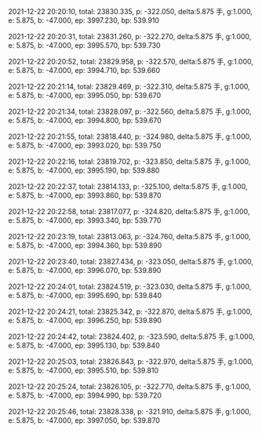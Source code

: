 2021-12-22 20:20:10, total: 23830.335, p: -322.050, delta:5.875 手, g:1.000, e: 5.875, b: -47.000, ep: 3997.230, bp: 539.910

2021-12-22 20:20:31, total: 23831.260, p: -322.270, delta:5.875 手, g:1.000, e: 5.875, b: -47.000, ep: 3995.570, bp: 539.730

2021-12-22 20:20:52, total: 23829.958, p: -322.570, delta:5.875 手, g:1.000, e: 5.875, b: -47.000, ep: 3994.710, bp: 539.660

2021-12-22 20:21:14, total: 23829.469, p: -322.310, delta:5.875 手, g:1.000, e: 5.875, b: -47.000, ep: 3995.050, bp: 539.670

2021-12-22 20:21:34, total: 23828.097, p: -322.560, delta:5.875 手, g:1.000, e: 5.875, b: -47.000, ep: 3994.800, bp: 539.670

2021-12-22 20:21:55, total: 23818.440, p: -324.980, delta:5.875 手, g:1.000, e: 5.875, b: -47.000, ep: 3993.020, bp: 539.750

2021-12-22 20:22:16, total: 23819.702, p: -323.850, delta:5.875 手, g:1.000, e: 5.875, b: -47.000, ep: 3995.190, bp: 539.880

2021-12-22 20:22:37, total: 23814.133, p: -325.100, delta:5.875 手, g:1.000, e: 5.875, b: -47.000, ep: 3993.860, bp: 539.870

2021-12-22 20:22:58, total: 23817.077, p: -324.820, delta:5.875 手, g:1.000, e: 5.875, b: -47.000, ep: 3993.340, bp: 539.770

2021-12-22 20:23:19, total: 23813.063, p: -324.760, delta:5.875 手, g:1.000, e: 5.875, b: -47.000, ep: 3994.360, bp: 539.890

2021-12-22 20:23:40, total: 23827.434, p: -323.050, delta:5.875 手, g:1.000, e: 5.875, b: -47.000, ep: 3996.070, bp: 539.890

2021-12-22 20:24:01, total: 23824.519, p: -323.030, delta:5.875 手, g:1.000, e: 5.875, b: -47.000, ep: 3995.690, bp: 539.840

2021-12-22 20:24:21, total: 23825.342, p: -322.870, delta:5.875 手, g:1.000, e: 5.875, b: -47.000, ep: 3996.250, bp: 539.890

2021-12-22 20:24:42, total: 23824.402, p: -323.590, delta:5.875 手, g:1.000, e: 5.875, b: -47.000, ep: 3995.130, bp: 539.840

2021-12-22 20:25:03, total: 23826.843, p: -322.970, delta:5.875 手, g:1.000, e: 5.875, b: -47.000, ep: 3995.510, bp: 539.810

2021-12-22 20:25:24, total: 23826.105, p: -322.770, delta:5.875 手, g:1.000, e: 5.875, b: -47.000, ep: 3994.990, bp: 539.720

2021-12-22 20:25:46, total: 23828.338, p: -321.910, delta:5.875 手, g:1.000, e: 5.875, b: -47.000, ep: 3997.050, bp: 539.870